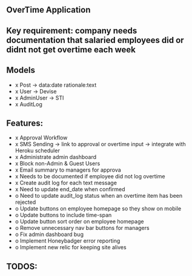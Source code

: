 ## OverTime Application

## Key requirement: company needs documentation that salaried employees did or didnt not get overtime each week

## Models
- x Post -> data:date rationale:text
- x User -> Devise
- x AdminUser -> STI
- x AuditLog

## Features:
- x Approval Workflow
- x SMS Sending -> link to approval or overtime input -> integrate with Heroku scheduler
- x Administrate admin dashboard
- x Block non-Admin & Guest Users
- x Email summary to managers for approva
- x Needs to be documented if employee did not log overtime
- x Create audit log for each text message
- x Need to update end_date when confirmed
- o Need to update audit_log status when an overtime item has been rejected
- o Update buttons on employee homepage so they show on mobile
- o Update buttons to include time-span
- o Update button sort order on employee homepage
- o Remove unnecessary nav bar buttons for managers
- o Fix admin dashboard bug
- o Implement Honeybadger error reporting
- o Implement new relic for keeping site alives

## TODOS: